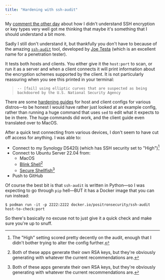 ```yaml
---
title: "Hardening with ssh-audit"
---
```


My [comment the other day](/2023/05/05/setting-up-podman-remote/) about how I didn't understand SSH encryption or key types very well got me thinking that maybe it's something that I should understand a bit more.

Sadly I still don't understand it, but thankfully you don't have to because of the amazing [`ssh-audit`](https://github.com/jtesta/ssh-audit) tool, developed by [Joe Testa](https://github.com/jtesta) (which is an excellent name for a penetration tester).

It tests both hosts and clients. You either give it the `host:port` to scan, or run it as a server and when a client connects it will print information about the encryption schemes supported by the client. It is not particularly reassuring when you see this printed in your terminal:

> `-- [fail] using elliptic curves that are suspected as being backdoored by the U.S. National Security Agency`

There are some [hardening guides](https://www.ssh-audit.com/hardening_guides.html) for host and client configs for various distros—to be honest I would have rather just looked at an example config, rather than running a huge command that uses `sed` to edit what it expects to be in there. The huge commands did work, and the client guide even translated over to MacOS.

After a quick test connecting from various devices, I don't seem to have cut off access for anything. I was able to:

- Connect to my Synology DS420j (which has SSH security set to "High")[^synology-security]
- Connect to Ubuntu Server 22.04 from:
  - MacOS
  - [Blink Shell](https://blink.sh)[^default-keys]
  - [Secure Shellfish](https://secureshellfish.app)[^default-keys]
- Push to GitHub

[^synology-security]: The "High" setting scored pretty decently on the audit, enough that I didn't bother trying to alter the config further.
[^default-keys]: Both of these apps generate their own RSA keys, but they're obviously generating with whatever the current recommendations are.

Of course the best bit is that `ssh-audit` is written in Python—so I was expecting to go through `pip` hell—BUT it has a Docker image that you can run instead:

```shell
$ podman run -it -p 2222:2222 docker.io/positronsecurity/ssh-audit host-to-check:port
```

So there's basically no excuse not to just give it a quick check and make sure you're up to snuff.
